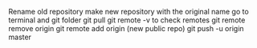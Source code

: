 Rename old repository
make new repository with the original name
go to terminal and git folder
git pull
git remote -v to check remotes
git remote remove origin
git remote add origin (new public repo)
git push -u origin master
